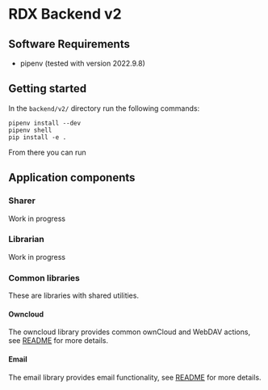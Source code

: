 # RDX Backend v2

## Software Requirements

* pipenv (tested with version 2022.9.8)

## Getting started

In the `backend/v2/` directory run the following commands:

```{ bash }
pipenv install --dev
pipenv shell
pip install -e .
```

From there you can run

## Application components

### Sharer

Work in progress

### Librarian

Work in progress

### Common libraries

These are libraries with shared utilities.

#### Owncloud

The owncloud library provides common ownCloud and WebDAV actions, see [README](./common/owncloud/README.md) for more details.


#### Email

The email library provides email functionality, see [README](./common/email/README.md) for more details.
